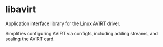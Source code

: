 # libavirt

Application interface library for the Linux [AVIRT](https://github.com/fiberdyne/avirt) driver.

Simplifies configuring AVIRT via configfs, including adding streams, and sealing the AVIRT card.
